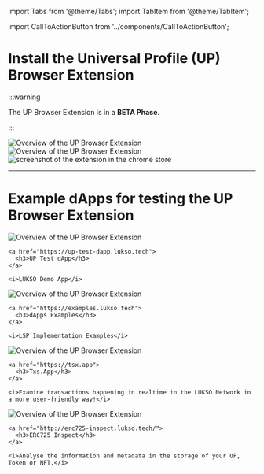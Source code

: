 import Tabs from '@theme/Tabs';
import TabItem from '@theme/TabItem';

import CallToActionButton from '../components/CallToActionButton';

# Install the Universal Profile (UP) Browser Extension

:::warning

The UP Browser Extension is in a **BETA Phase**.

:::

<div className="row" style={{ marginBottom: '2em', textAlign: 'center', justifyContent: 'center' }}>

  <div className="col">
    <img src="/img/extension/up-extension-showcase-1.png" alt="Overview of the UP Browser Extension" style={{ maxWidth: '300px' }} />
  
  </div>

  <div className="col">
    <img src="/img/extension/up-extension-showcase-2.png" alt="Overview of the UP Browser Extension" style={{ maxWidth: '300px' }} />
  
  </div>

</div>

<div className="row" style={{ marginBottom: '2em' }}>
  <div className="col">
    <CallToActionButton
      text="Download for Chrome / Brave"
      color="white"
      link="https://chrome.google.com/webstore/detail/universal-profiles/abpickdkkbnbcoepogfhkhennhfhehfn"
      icon="fa6-brands:chrome"
    />
  </div>
  <div className="col">
    <CallToActionButton
      text="Download for Edge"
      color="white"
      bgColor="#303846"
      link="https://chrome.google.com/webstore/detail/universal-profiles/abpickdkkbnbcoepogfhkhennhfhehfn"
      icon="mingcute:edge-fill"
    />
  </div>
</div>

<div style={{textAlign: 'center'}}>
  <img src="/img/extension/chrome-store.png" alt="screenshot of the extension in the chrome store" style={{ maxWidth: '500px' }} />

</div>

---

# Example dApps for testing the UP Browser Extension

<div className="row" style={{ marginBottom: '2em', textAlign: 'center', justifyContent: 'center' }}>

  <div className="col" style={{ marginBottom: '2em' }}>
    <img src="/img/example-dapp-up-test-dapp.png" alt="Overview of the UP Browser Extension" style={{ maxWidth: '300px' }} />
    
    <a href="https://up-test-dapp.lukso.tech">
      <h3>UP Test dApp</h3>
    </a>

    <i>LUKSO Demo App</i>

  </div>

  <div className="col" style={{ marginBottom: '2em' }}>
    <img src="/img/example-dapps.png" alt="Overview of the UP Browser Extension" style={{ maxWidth: '300px' }} />
    
    <a href="https://examples.lukso.tech">
      <h3>dApps Examples</h3>
    </a>

    <i>LSP Implementation Examples</i>

  </div>

  <div className="col" style={{ marginBottom: '2em' }}>
    <img src="/img/example-dapp-tsx-app.png" alt="Overview of the UP Browser Extension" style={{ maxWidth: '300px' }} />
    
    <a href="https://tsx.app">
      <h3>Txs.App</h3>
    </a>

    <i>Examine transactions happening in realtime in the LUKSO Network in a more user-friendly way!</i>

  </div>

  <div className="col" style={{ marginBottom: '2em' }}>
    <img src="/img/example-dapp-erc725-inspect.png" alt="Overview of the UP Browser Extension" style={{ maxWidth: '300px' }} />

    <a href="http://erc725-inspect.lukso.tech/">
      <h3>ERC725 Inspect</h3>
    </a>

    <i>Analyse the information and metadata in the storage of your UP, Token or NFT.</i>

  </div>

</div>
